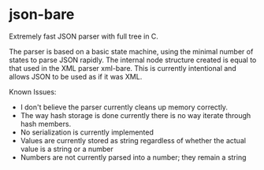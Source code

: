 json-bare
========

Extremely fast JSON parser with full tree in C.

The parser is based on a basic state machine, using the minimal number of states to parse JSON
rapidly. The internal node structure created is equal to that used in the XML parser xml-bare.
This is currently intentional and allows JSON to be used as if it was XML.


Known Issues:
* I don't believe the parser currently cleans up memory correctly.
* The way hash storage is done currently there is no way iterate through hash members.
* No serialization is currently implemented
* Values are currently stored as string regardless of whether the actual value is a string or a number
* Numbers are not currently parsed into a number; they remain a string
